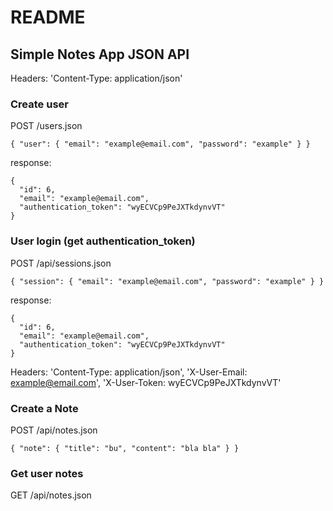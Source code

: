 # README

## Simple Notes App JSON API

Headers:
'Content-Type: application/json'

### Create user

POST /users.json
```
{ "user": { "email": "example@email.com", "password": "example" } }
```
response:
```
{
  "id": 6,
  "email": "example@email.com",
  "authentication_token": "wyECVCp9PeJXTkdynvVT"
}
```

### User login (get authentication_token)

POST /api/sessions.json
```
{ "session": { "email": "example@email.com", "password": "example" } }
```
response:
```
{
  "id": 6,
  "email": "example@email.com",
  "authentication_token": "wyECVCp9PeJXTkdynvVT"
}
```

Headers:
'Content-Type: application/json', 'X-User-Email: example@email.com', 'X-User-Token: wyECVCp9PeJXTkdynvVT'

### Create a Note

POST /api/notes.json
```
{ "note": { "title": "bu", "content": "bla bla" } }
```

### Get user notes

GET /api/notes.json
